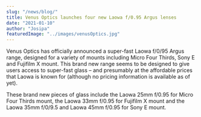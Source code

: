 ```yaml
---
slug: "/news/blog/"
title: Venus Optics launches four new Laowa f/0.95 Argus lenses
date: "2021-01-10"
author: "Josipa"
featuredImage: "../images/venusOptics.jpg"
---
```


Venus Optics has officially announced a super-fast Laowa f/0/95 Argus range, designed for a variety of mounts including Micro Four Thirds, Sony E and Fujifilm X mount. This brand new range seems to be designed to give users access to super-fast glass – and presumably at the affordable prices that Laowa is known for (although no pricing information is available as of yet). 

These brand new pieces of glass include the Laowa 25mm f/0.95 for Micro Four Thirds mount, the Laowa 33mm f/0.95 for Fujifilm X mount and the Laowa 35mm f/0/9.5 and Laowa 45mm f/0.95 for Sony E mount. 
